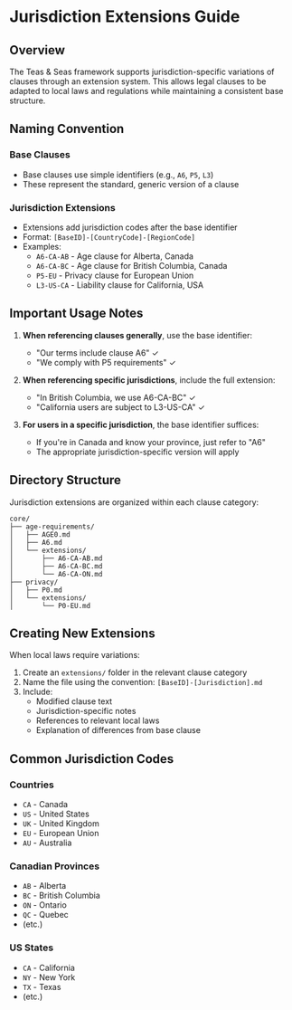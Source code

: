 # Jurisdiction Extensions Guide

## Overview

The Teas & Seas framework supports jurisdiction-specific variations of clauses through an extension system. This allows legal clauses to be adapted to local laws and regulations while maintaining a consistent base structure.

## Naming Convention

### Base Clauses
- Base clauses use simple identifiers (e.g., `A6`, `P5`, `L3`)
- These represent the standard, generic version of a clause

### Jurisdiction Extensions
- Extensions add jurisdiction codes after the base identifier
- Format: `[BaseID]-[CountryCode]-[RegionCode]`
- Examples:
  - `A6-CA-AB` - Age clause for Alberta, Canada
  - `A6-CA-BC` - Age clause for British Columbia, Canada
  - `P5-EU` - Privacy clause for European Union
  - `L3-US-CA` - Liability clause for California, USA

## Important Usage Notes

1. **When referencing clauses generally**, use the base identifier:
   - "Our terms include clause A6" ✓
   - "We comply with P5 requirements" ✓

2. **When referencing specific jurisdictions**, include the full extension:
   - "In British Columbia, we use A6-CA-BC" ✓
   - "California users are subject to L3-US-CA" ✓

3. **For users in a specific jurisdiction**, the base identifier suffices:
   - If you're in Canada and know your province, just refer to "A6"
   - The appropriate jurisdiction-specific version will apply

## Directory Structure

Jurisdiction extensions are organized within each clause category:

```
core/
├── age-requirements/
│   ├── AGE0.md
│   ├── A6.md
│   └── extensions/
│       ├── A6-CA-AB.md
│       ├── A6-CA-BC.md
│       └── A6-CA-ON.md
├── privacy/
│   ├── P0.md
│   └── extensions/
│       └── P0-EU.md
```

## Creating New Extensions

When local laws require variations:

1. Create an `extensions/` folder in the relevant clause category
2. Name the file using the convention: `[BaseID]-[Jurisdiction].md`
3. Include:
   - Modified clause text
   - Jurisdiction-specific notes
   - References to relevant local laws
   - Explanation of differences from base clause

## Common Jurisdiction Codes

### Countries
- `CA` - Canada
- `US` - United States
- `UK` - United Kingdom
- `EU` - European Union
- `AU` - Australia

### Canadian Provinces
- `AB` - Alberta
- `BC` - British Columbia
- `ON` - Ontario
- `QC` - Quebec
- (etc.)

### US States
- `CA` - California
- `NY` - New York
- `TX` - Texas
- (etc.)